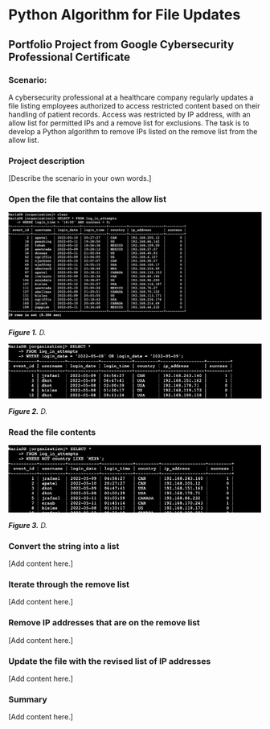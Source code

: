 # Python Algorithm for File Updates
## Portfolio Project from Google Cybersecurity Professional Certificate

### Scenario: 
A cybersecurity professional at a healthcare company regularly updates a file listing employees authorized to access restricted content based on their handling of patient records. Access was restricted by IP address, with an allow list for permitted IPs and a remove list for exclusions. The task is to develop a Python algorithm to remove IPs listed on the remove list from the allow list.

### Project description
[Describe the scenario in your own words.]
### Open the file that contains the allow list

![alt text][figure1]

[figure1]: https://github.com/averyth3archivist/SQLloginqueries/blob/7f416af7f8f001fb9868ca8ff8764db7893d147d/SQLfilters_Figure1.png "Figure 1"

***Figure 1.** D.*

![alt text][figure2]

[figure2]: https://github.com/averyth3archivist/SQLloginqueries/blob/7f416af7f8f001fb9868ca8ff8764db7893d147d/SQLfilters_Figure2.png "Figure 2"

***Figure 2.** D.*


### Read the file contents

![alt text][figure3]

[figure3]: https://github.com/averyth3archivist/SQLloginqueries/blob/7f416af7f8f001fb9868ca8ff8764db7893d147d/SQLfilters_Figure3.png "Figure 3"

***Figure 3.** D.*

### Convert the string into a list
[Add content here.]
### Iterate through the remove list
[Add content here.]
### Remove IP addresses that are on the remove list
[Add content here.]
### Update the file with the revised list of IP addresses 
[Add content here.]
### Summary
[Add content here.]
